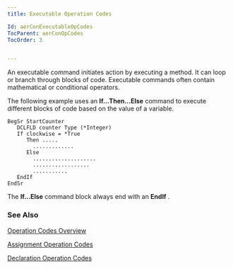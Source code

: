 ```yaml
---
title: Executable Operation Codes

Id: aerConExecutableOpCodes
TocParent: aerConOpCodes
TocOrder: 3


---
```


An executable command initiates action by executing a method. It can loop or branch through blocks of code. Executable commands often contain mathematical or conditional operators. 

The following example uses an **If...Then...Else** command to execute different blocks of code based on the value of a variable. 

```
BegSr StartCounter
   DCLFLD counter Type (*Integer)
   If clockwise = *True
      Then .....
        .............
      Else
        ....................
        ..................
        ...........
   EndIf
EndSr
```

The **If...Else** command block always end with an **EndIf** .

### See Also
[Operation Codes Overview](OpCodesOverview.html)

[Assignment Operation Codes](AssignmentOpCodes.html)

[Declaration Operation Codes](DeclarationOpCodes.html) 
